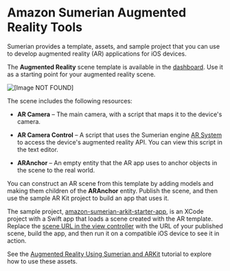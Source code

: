 # Amazon Sumerian Augmented Reality Tools<a name="assets-artools"></a>

Sumerian provides a template, assets, and sample project that you can use to develop augmented reality \(AR\) applications for iOS devices\.

The **Augmented Reality** scene template is available in the [dashboard](sumerian-dashboard.md)\. Use it as a starting point for your augmented reality scene\.

![\[Image NOT FOUND\]](http://docs.aws.amazon.com/sumerian/latest/userguide/images/templates-ar.png)

The scene includes the following resources:

+ **AR Camera** – The main camera, with a script that maps it to the device's camera\.

+ **AR Camera Control** – A script that uses the Sumerian engine [AR System](https://docs.sumerian.amazonaws.com/engine/latest/docs/ArSystem.html) to access the device's augmented reality API\. You can view this script in the text editor\.

+ **ARAnchor** – An empty entity that the AR app uses to anchor objects in the scene to the real world\.

You can construct an AR scene from this template by adding models and making them children of the **ARAnchor** entity\. Publish the scene, and then use the sample AR Kit project to build an app that uses it\.

The sample project, [amazon\-sumerian\-arkit\-starter\-app](https://github.com/aws-samples/amazon-sumerian-arkit-starter-app), is an XCode project with a Swift app that loads a scene created with the AR template\. Replace the [scene URL in the view controller](https://github.com/aws-samples/amazon-sumerian-arkit-starter-app/blob/master/SumerianARKitStarter/ViewController.swift#L20) with the URL of your published scene, build the app, and then run it on a compatible iOS device to see it in action\.

See the [Augmented Reality Using Sumerian and ARKit](https://docs.sumerian.amazonaws.com/tutorials/create/intermediate/augmented-reality-using-sumerian-arkit/) tutorial to explore how to use these assets\.